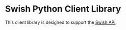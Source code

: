 # Swish Python Client Library
This client library is designed to support the [Swish API](https://www.getswish.se/content/uploads/2015/06/Guide-Swish-API_160118.pdf).
